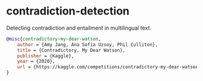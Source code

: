 # contradiction-detection
Detecting contradiction and entailment in multilingual text.

```bibtex
@misc{contradictory-my-dear-watson,
    author = {Amy Jang, Ana Sofia Uzsoy, Phil Culliton},
    title = {Contradictory, My Dear Watson},
    publisher = {Kaggle},
    year = {2020},
    url = {https://kaggle.com/competitions/contradictory-my-dear-watson}
}
```
